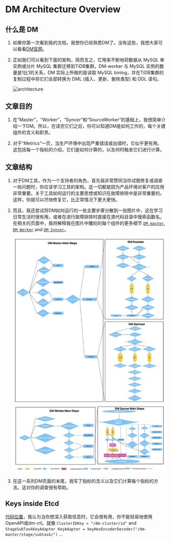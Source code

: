 # DM Architecture Overview

## 什么是 DM

1. 如果你第一次看到我的文档，我想你已经熟悉DM了。没有这些，我想大家可以看看[DM官网](https://docs.pingcap.com/zh/tidb/stable/dm-arch)。

2. 正如我们可以看到下面的架构，简而言之，它用来不断地将数据从 MySQL 单实例或分片 MySQL 集群迁移到TiDB集群。DM-worker 与 MySQL 实例的数量是1比1的关系，DM 实际上所做的是读取 MySQL binlog，并在TiDB集群的复制过程中将它们全部转换为 DML (插入、更新、删除类型) 和 DDL 语句。

    ![architecture](https://download.pingcap.com/images/docs-cn/dm/dm-architecture-2.0.png)

## 文章目的

1. 在“Master”，“Worker”，“Syncer”和“SourceWorker”的基础上，我想简单介绍一下DM。所以，在读完它们之后，你可以知道DM是如何工作的，每个关键组件的含义和职责。

2. 对于“Metrics”一页，当生产环境中出现严重错误或出错时，它似乎更有用。这包括每一个指标的介绍，它们是如何计算的，以及何时触发它们进行计算。

## 文章结构

1. 对于DM工具，作为一个支持者的角色，首先我非常赞同当你试图修复或调查一些问题时，你应该学习工具的架构。这一切都是因为产品环境对客户的应用非常重要。关于工具如何运行的主要思想或知识在故障排除中是非常重要的。这样，你就可以尽快修复它，比正常情况下更大更快。

2. 而且，我还尝试将DM如何运行的一些主要步骤分散到一张图片中，这在学习日常生活时很有用，或者在进行故障排除时直接在源代码目录中搜索函数名。在相关的页面中，我将解释我在图片中雕刻的每个组件的更多细节 [`DM master`](./03TiDB-DM%20Master.md), [`DM Worker`](./04TiDB-DM%20Worker.md) and [`DM Syncer`](./05TiDB-DM%20syncer.md)。

    ![ALL_DM_Components](../../../../../images/tidb/05TiDB-EcosystematicTools/5-4DM/01-ALL_DM_Components.jpeg)

3. 在这一系列DM页面的末尾，我写了指标的含义以及它们计算每个指标的方法。这对你的调查很有帮助。

## Keys inside Etcd

[代码位置](https://github.com/pingcap/tiflow/blob/c65e2b72198de10319008b31dcf13d51509ccfde/dm/common/common.go#L26)，我认为当你想深入获取信息时，它会很有用，你不能轻易地使用OpenAPI或dm-ctl。就像 `ClusterIDKey = "/dm-cluster/id"` and `StageSubTaskKeyAdapter KeyAdapter = keyHexEncoderDecoder("/dm-master/stage/subtask/")` ...
